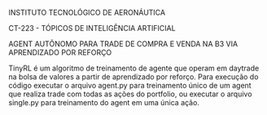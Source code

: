 INSTITUTO TECNOLÓGICO DE AERONÁUTICA 

CT-223 - TÓPICOS DE INTELIGÊNCIA ARTIFICIAL


AGENT AUTÔNOMO PARA TRADE DE COMPRA E VENDA NA B3 VIA APRENDIZADO POR REFORÇO

TinyRL é um algoritmo de treinamento de agente que operam em daytrade na bolsa de valores a partir de aprendizado por reforço. Para execução do código executar o arquivo agent.py para treinamento único de um agent que realiza trade com todas as ações do portfolio, ou executar o arquivo single.py para treinamento do agent em uma única ação.
